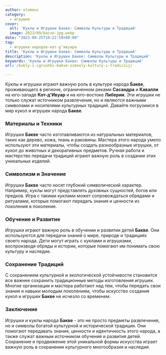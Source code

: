 ```yaml
---
author: olomouc
category:
  - игрушки
cover:
  alt: 'Куклы и Игрушки Бакве: Символы Культуры и Традиций'
  image: 2023/09/bacve-jpg.webp
date: "2023-09-25T10:22:59+00:00"
tag:
  - игрушки-народов-кот-д’ивуара
title: 'Куклы и Игрушки Бакве: Символы Культуры и Традиций'
description: 'Куклы и Игрушки Бакве: Символы Культуры и Традиций'
keywords: 'Куклы и Игрушки Бакве: Символы Культуры и Традиций'
url: /kukly-i-igrushki-bakve-simvoly-kultury-i-tradiczij/

---
```

Куклы и игрушки играют важную роль в культуре народа **Бакве**, проживающего в регионе, ограниченном реками **Сасандра** и **Кавалли** на юго-западе **Кот-д'Ивуар** и на юго-востоке **Либерии**. Эти игрушки не только служат источником развлечения, но и являются важными символами и носителями культурных традиций. Давайте погрузимся в мир кукол и игрушек народа **Бакве**.

### Материалы и Техники

Игрушки **Бакве** часто изготавливаются из натуральных материалов, таких как дерево, кожа, ткань и раковины. Мастера этого народа умело используют эти материалы, чтобы создать разнообразные игрушки, от кукол до животных и декоративных предметов. Ручная работа и мастерство передачи традиций играют важную роль в создании этих уникальных изделий.

### Символизм и Значение

Игрушки **Бакве** часто носят глубокий символический характер. Например, куклы могут представлять духовных сущностей, богов или предков. Игра с такими куклами может сопровождаться обрядами и ритуалами, которые помогают передать знания и ценности из поколения в поколение.

### Обучение и Развитие

Игрушки играют важную роль в обучении и развитии детей **Бакве**. Они используются для передачи знаний о мире, природе и традициях своего народа. Дети могут играть с куклами и игрушками, воспроизводя обряды и истории, которые помогают им понимать свою культуру и наследие.

### Сохранение Традиций

С сохранением культурной и экологической устойчивости становится все важнее сохранить традиционные методы изготовления игрушек. Многие организации и мастера работают над тем, чтобы передать свои знания и навыки молодым поколениям, чтобы искусство создания кукол и игрушек **Бакве** не исчезло со временем.

### Заключение

Игрушки и куклы народа **Бакве** \- это не просто предметы развлечения, но и символы богатой культурной и исторической традиции. Они помогают передавать знания, ценности и идентичность этого народа, а также служат важным источником обучения и развития детей. Сохранение и продвижение этой уникальной формы искусства играет важную роль в сохранении культурного многообразия и наследия.
